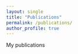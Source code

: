 ```yaml
---
layout: single
title: "Publications"
permalink: /publications/
author_profile: true
---
```


My publications